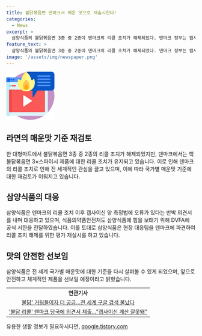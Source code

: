```yaml
---
title: 불닭볶음면 덴마크서 매운 맛으로 재출시한다!
categories:
  - News
excerpt: >
  삼양식품의 불닭볶음면 3종 중 2종이 덴마크의 리콜 조치가 해제되었다. 덴마크 정부는 캡사이신 함유량이 높아서 리콜 조치했었는데, 이에 대한 반박 의견서를 제출하며 삼양식품은 대응에 나섰다. 불닭볶음면은 해외에서 큰 인기를 얻고 있는데, 이 문제를 겪으면서 국가별 매운맛 기준을 다시 살펴볼 수 있게 됐다고 전했다. 덴마크의 조치로 BBC, AP통신, AFP통신, 워싱턴포스트, 가디언 등 세계 언론의 주목을 받으며 전 세계적으로 화제가 되고 있다.
feature_text: >
  삼양식품의 불닭볶음면 3종 중 2종이 덴마크의 리콜 조치가 해제되었다. 덴마크 정부는 캡사이신 함유량이 높아서 리콜 조치했었는데, 이에 대한 반박 의견서를 제출하며 삼양식품은 대응에 나섰다. 불닭볶음면은 해외에서 큰 인기를 얻고 있는데, 이 문제를 겪으면서 국가별 매운맛 기준을 다시 살펴볼 수 있게 됐다고 전했다. 덴마크의 조치로 BBC, AP통신, AFP통신, 워싱턴포스트, 가디언 등 세계 언론의 주목을 받으며 전 세계적으로 화제가 되고 있다.
image: '/assets/img/newspaper.png'
---
```


<p><img src="/assets/img/news.png" alt="rentncar 속보" /></p>

<h2 data-ke-size="size26">라면의 매운맛 기준 재검토</h2>

<p data-ke-size="size16">한 대형마트에서 불닭볶음면 3종 중 2종의 리콜 조치가 해제되었지만, 덴마크에서는 핵불닭볶음면 3×스파이시 제품에 대한 리콜 조치가 유지되고 있습니다. 이로 인해 덴마크의 리콜 조치로 인해 전 세계적인 관심을 끌고 있으며, 이에 따라 국가별 매운맛 기준에 대한 재검토가 이뤄지고 있습니다.</p>

<h2 data-ke-size="size26">삼양식품의 대응</h2>

<p data-ke-size="size16">삼양식품은 덴마크의 리콜 조치 이후 캡사이신 양 측정법에 오류가 있다는 반박 의견서를 내며 대응하고 있으며, 식품의약품안전처도 삼양식품에 힘을 보태기 위해 DVFA에 공식 서한을 전달하였습니다. 이를 토대로 삼양식품은 현장 대응팀을 덴마크에 파견하여 리콜 조치 해제를 위한 평가 재실시를 하고 있습니다.</p>

<h2 data-ke-size="size26">맛의 안전한 선보임</h2>

<p data-ke-size="size16">삼양식품은 전 세계 국가별 매운맛에 대한 기준을 다시 살펴볼 수 있게 되었으며, 앞으로 안전하고 체계적인 제품을 선보일 예정이라고 밝혔습니다.</p>

<table>
    <tbody>
        <tr>
            <td style="text-align: center; height: 17px;"><b>연관기사</b></td>
        </tr>
        <tr>
            <td style="text-align: center; height: 17px;"><a href="www.hankookilbo.com/News/Read/A2024062312140002140">불닭' 거둬들이자 더 궁금…전 세계 구글 검색 불났다</a></td>
        </tr>
        <tr>
            <td style="text-align: center; height: 17px;"><a href="www.hankookilbo.com/News/Read/A2024061919060005726">'불닭 리콜' 덴마크 당국에 의견서 제출..."캡사이신 계산 잘못돼"</a></td>
        </tr>
    </tbody>
</table>
유용한 생활 정보가 필요하시다면, <a href="https://qoogle.tistory.com" rel="dofollow">qoogle.tistory.com</a>


